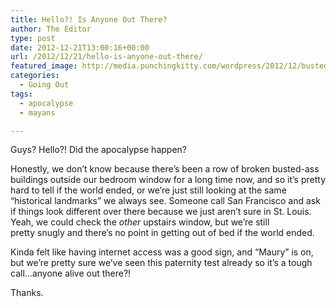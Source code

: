 ```yaml
---
title: Hello?! Is Anyone Out There?
author: The Editor
type: post
date: 2012-12-21T13:00:16+00:00
url: /2012/12/21/hello-is-anyone-out-there/
featured_image: http://media.punchingkitty.com/wordpress/2012/12/busted_stl_buildings.jpg
categories:
  - Going Out
tags:
  - apocalypse
  - mayans

---
```

Guys? Hello?! Did the apocalypse happen?

Honestly, we don&#8217;t know because there&#8217;s been a row of broken busted-ass buildings outside our bedroom window for a long time now, and so it&#8217;s pretty hard to tell if the world ended, or we&#8217;re just still looking at the same &#8220;historical landmarks&#8221; we always see. Someone call San Francisco and ask if things look different over there because we just aren&#8217;t sure in St. Louis. Yeah, we could check the _other_ upstairs window, but we&#8217;re still pretty snugly and there&#8217;s no point in getting out of bed if the world ended.

Kinda felt like having internet access was a good sign, and &#8220;Maury&#8221; is on, but we&#8217;re pretty sure we&#8217;ve seen this paternity test already so it&#8217;s a tough call&#8230;anyone alive out there?!

Thanks.